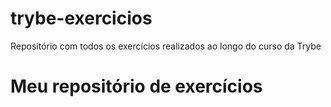 # trybe-exercicios
Repositório com todos os exercícios realizados ao longo do curso da Trybe

# Meu repositório de exercícios
